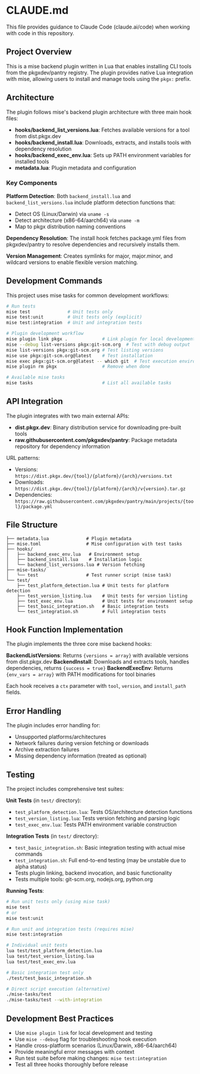 # CLAUDE.md

This file provides guidance to Claude Code (claude.ai/code) when working with code in this repository.

## Project Overview

This is a mise backend plugin written in Lua that enables installing CLI tools from the pkgxdev/pantry registry. The plugin provides native Lua integration with mise, allowing users to install and manage tools using the `pkgx:` prefix.

## Architecture

The plugin follows mise's backend plugin architecture with three main hook files:

- **hooks/backend_list_versions.lua**: Fetches available versions for a tool from dist.pkgx.dev
- **hooks/backend_install.lua**: Downloads, extracts, and installs tools with dependency resolution
- **hooks/backend_exec_env.lua**: Sets up PATH environment variables for installed tools
- **metadata.lua**: Plugin metadata and configuration

### Key Components

**Platform Detection**: Both `backend_install.lua` and `backend_list_versions.lua` include platform detection functions that:
- Detect OS (Linux/Darwin) via `uname -s`
- Detect architecture (x86-64/aarch64) via `uname -m`
- Map to pkgx distribution naming conventions

**Dependency Resolution**: The install hook fetches package.yml files from pkgxdev/pantry to resolve dependencies and recursively installs them.

**Version Management**: Creates symlinks for major, major.minor, and wildcard versions to enable flexible version matching.

## Development Commands

This project uses mise tasks for common development workflows:

```bash
# Run tests
mise test              # Unit tests only
mise test:unit         # Unit tests only (explicit)
mise test:integration  # Unit and integration tests

# Plugin development workflow
mise plugin link pkgx .             # Link plugin for local development
mise --debug list-versions pkgx:git-scm.org  # Test with debug output
mise list-versions pkgx:git-scm.org # Test listing versions
mise use pkgx:git-scm.org@latest    # Test installation
mise exec pkgx:git-scm.org@latest -- which git  # Test execution environment
mise plugin rm pkgx                 # Remove when done

# Available mise tasks
mise tasks                          # List all available tasks
```

## API Integration

The plugin integrates with two main external APIs:
- **dist.pkgx.dev**: Binary distribution service for downloading pre-built tools
- **raw.githubusercontent.com/pkgxdev/pantry**: Package metadata repository for dependency information

URL patterns:
- Versions: `https://dist.pkgx.dev/{tool}/{platform}/{arch}/versions.txt`
- Downloads: `https://dist.pkgx.dev/{tool}/{platform}/{arch}/v{version}.tar.gz`
- Dependencies: `https://raw.githubusercontent.com/pkgxdev/pantry/main/projects/{tool}/package.yml`

## File Structure

```
├── metadata.lua              # Plugin metadata
├── mise.toml                 # Mise configuration with test tasks
├── hooks/
│   ├── backend_exec_env.lua   # Environment setup
│   ├── backend_install.lua    # Installation logic
│   └── backend_list_versions.lua # Version fetching
├── mise-tasks/
│   └── test                  # Test runner script (mise task)
└── test/
    ├── test_platform_detection.lua # Unit tests for platform detection
    ├── test_version_listing.lua    # Unit tests for version listing
    ├── test_exec_env.lua           # Unit tests for environment setup
    ├── test_basic_integration.sh   # Basic integration tests
    └── test_integration.sh         # Full integration tests
```

## Hook Function Implementation

The plugin implements the three core mise backend hooks:

**BackendListVersions**: Returns `{versions = array}` with available versions from dist.pkgx.dev
**BackendInstall**: Downloads and extracts tools, handles dependencies, returns `{success = true}`
**BackendExecEnv**: Returns `{env_vars = array}` with PATH modifications for tool binaries

Each hook receives a `ctx` parameter with `tool`, `version`, and `install_path` fields.

## Error Handling

The plugin includes error handling for:
- Unsupported platforms/architectures
- Network failures during version fetching or downloads
- Archive extraction failures
- Missing dependency information (treated as optional)

## Testing

The project includes comprehensive test suites:

**Unit Tests** (in `test/` directory):
- `test_platform_detection.lua`: Tests OS/architecture detection functions
- `test_version_listing.lua`: Tests version fetching and parsing logic  
- `test_exec_env.lua`: Tests PATH environment variable construction

**Integration Tests** (in `test/` directory):
- `test_basic_integration.sh`: Basic integration testing with actual mise commands
- `test_integration.sh`: Full end-to-end testing (may be unstable due to alpha status)
- Tests plugin linking, backend invocation, and basic functionality
- Tests multiple tools: git-scm.org, nodejs.org, python.org

**Running Tests**:
```bash
# Run unit tests only (using mise task)
mise test
# or
mise test:unit

# Run unit and integration tests (requires mise)
mise test:integration

# Individual unit tests
lua test/test_platform_detection.lua
lua test/test_version_listing.lua  
lua test/test_exec_env.lua

# Basic integration test only
./test/test_basic_integration.sh

# Direct script execution (alternative)
./mise-tasks/test
./mise-tasks/test --with-integration
```

## Development Best Practices

- Use `mise plugin link` for local development and testing
- Use `mise --debug` flag for troubleshooting hook execution
- Handle cross-platform scenarios (Linux/Darwin, x86-64/aarch64)
- Provide meaningful error messages with context
- Run test suite before making changes: `mise test:integration`
- Test all three hooks thoroughly before release